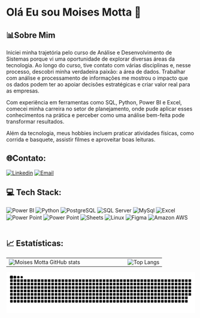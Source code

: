 # Olá  Eu sou Moises Motta 👋

## 📊Sobre Mim 

Iniciei minha trajetória pelo curso de Análise e Desenvolvimento de Sistemas porque vi uma oportunidade de explorar diversas áreas da tecnologia. Ao longo do curso, tive contato com várias disciplinas e, nesse processo, descobri minha verdadeira paixão: a área de dados. Trabalhar com análise e processamento de informações me mostrou o impacto que os dados podem ter ao apoiar decisões estratégicas e criar valor real para as empresas.

Com experiência em ferramentas como SQL, Python, Power BI e Excel, comecei minha carreira no setor de planejamento, onde pude aplicar esses conhecimentos na prática e perceber como uma análise bem-feita pode transformar resultados.

Além da tecnologia, meus hobbies incluem praticar atividades físicas, como corrida e basquete, assistir filmes e aproveitar boas leituras.

## 🌐Contato:

[![Linkedin](https://img.shields.io/badge/LinkedIn-0077B5?style=for-the-badge&logo=linkedin&logoColor=white)](https://www.linkedin.com/in/moises-motta-9a484a1a2/)
[![Email](https://img.shields.io/badge/Gmail-D14836?style=for-the-badge&logo=gmail&logoColor=white)](mailto:moisemotta7@gmail.com)



## 💻 Tech Stack:
<div style="display: inline_block"></>
  <img align="center" alt="Power BI" src="https://img.shields.io/badge/PowerBI-F2C811?style=for-the-badge&logo=Power%20BI&logoColor=white" />
    <img align="center" alt="Python" src="https://img.shields.io/badge/Python-14354C?style=for-the-badge&logo=python&logoColor=white" />
      <img align="center" alt="PostgreSQL" src="https://img.shields.io/badge/PostgreSQL-316192?style=for-the-badge&logo=postgresql&logoColor=white" />
        <img align="center" alt="SQL Server" src="https://img.shields.io/badge/Microsoft_SQL_Server-CC2927?style=for-the-badge&logo=microsoft-sql-server&logoColor=white" />
          <img align="center" alt="MySql" src="https://img.shields.io/badge/MySQL-005C84?style=for-the-badge&logo=mysql&logoColor=white" />
            <img align="center" alt="Excel" src="https://img.shields.io/badge/Microsoft_Excel-217346?style=for-the-badge&logo=microsoft-excel&logoColor=white" />
              <img align="center" alt="Power Point" src="https://img.shields.io/badge/Microsoft_PowerPoint-B7472A?style=for-the-badge&logo=microsoft-powerpoint&logoColor=white" />
                <img align="center" alt="Power Point" src="https://img.shields.io/badge/Microsoft_PowerPoint-B7472A?style=for-the-badge&logo=microsoft-powerpoint&logoColor=white" />
                  <img align="center" alt="Sheets" src="https://img.shields.io/badge/Google%20Sheets-34A853?style=for-the-badge&logo=google-sheets&logoColor=white" />
                            <img align="center" alt="Linux" src="https://img.shields.io/badge/Linux-FCC624?style=for-the-badge&logo=linux&logoColor=black" />
                              <img align="center" alt="Figma" src="https://img.shields.io/badge/Figma-F24E1E?style=for-the-badge&logo=figma&logoColor=white" />
                                  <img align="center" alt="Amazon AWS" src="https://img.shields.io/badge/Amazon_AWS-232F3E?style=for-the-badge&logo=amazon-aws&logoColor=white" />
</div> <br>

## 📈 Estatísticas:
<table>
  <tr>
    <td style="padding-right: 120px;">
      <img src="https://github-readme-stats.vercel.app/api?username=MoisesMotta&show_icons=true&bg_color=000000&title_color=1E90FF&text_color=1E90FF&locale=pt-br" alt="Moises Motta GitHub stats" />
    </td>
    <td>
      <img src="https://github-readme-stats.vercel.app/api/top-langs/?username=MoisesMotta&show_icons=true&bg_color=000000&title_color=1E90FF&text_color=1E90FF&locale=pt-br&layout=compact" alt="Top Langs" />
    </td>
  </tr>
</table>

<picture>
  <source media="(prefers-color-scheme: dark)" srcset="https://raw.githubusercontent.com/MoisesMotta/MoisesMotta/output/github-contribution-grid-snake-dark.svg">
  <source media="(prefers-color-scheme: light)" srcset="https://raw.githubusercontent.com/MoisesMotta/MoisesMotta/output/github-contribution-grid-snake.svg">
  <img alt="github contribution grid snake animation" src="https://raw.githubusercontent.com/MoisesMotta/MoisesMotta/output/github-contribution-grid-snake.svg">
</picture>
<br><br>



